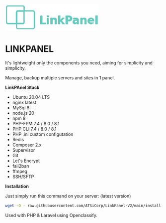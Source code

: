
![image](https://raw.githubusercontent.com/ATSiCorp/LinkPanel/main/utility/design/banner.png)

# LINKPANEL

It's lightweight only the components you need, aiming for simplicity and simplicity.

Manage, backup multiple servers and sites in 1 panel.  

**LinkPAnel Stack**
 - Ubuntu 20.04 LTS    
 - nginx	latest    
 - MySql	8
 - node.js	20
 - npm	8
 - PHP-FPM	7.4 / 8.0 / 8.1
 - PHP CLI	7.4 / 8.0 / 8.1
 - PHP .ini custom configutation
 - Redis
 - Composer	2.x 
 - Supervisor	
 -  Git	
 -  Let's Encrypt	
 - fail2ban	
 -  ffmpeg	
 -  SSH/SFTP

**Installation**

Just simply run this command on your server: (latest version)
```bash
wget -O - raw.githubusercontent.com/ATSiCorp/LinkPanel-V2/main/install.sh | bash
```
Used with PHP & Laravel using Openclassify. 

